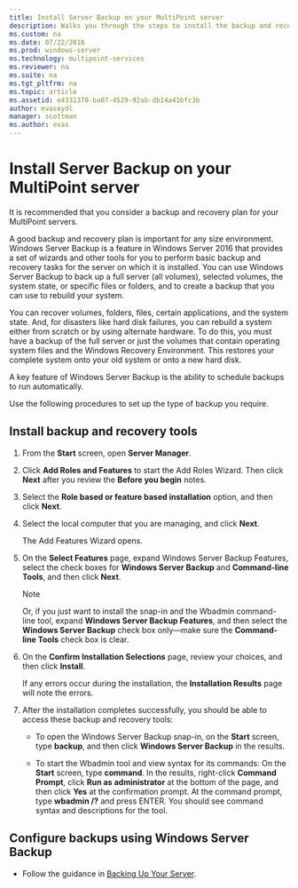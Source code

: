 ```yaml
---
title: Install Server Backup on your MultiPoint server
description: Walks you through the steps to install the backup and recovery tools
ms.custom: na
ms.date: 07/22/2016
ms.prod: windows-server
ms.technology: multipoint-services
ms.reviewer: na
ms.suite: na
ms.tgt_pltfrm: na
ms.topic: article
ms.assetid: e4331370-ba07-4529-92ab-db14a41bfc3b
author: evaseydl
manager: scottman
ms.author: evas
---
```

# Install Server Backup on your MultiPoint server
It is recommended that you consider a backup and recovery plan for your MultiPoint servers.
  
A good backup and recovery plan is important for any size environment. Windows Server Backup is a feature in Windows Server 2016 that provides a set of wizards and other tools for you to perform basic backup and recovery tasks for the server on which it is installed. You can use Windows Server Backup to back up a full server (all volumes), selected volumes, the system state, or specific files or folders, and to create a backup that you can use to rebuild your system.  
  
You can recover volumes, folders, files, certain applications, and the system state. And, for disasters like hard disk failures, you can rebuild a system either from scratch or by using alternate hardware. To do this, you must have a backup of the full server or just the volumes that contain operating system files and the Windows Recovery Environment. This restores your complete system onto your old system or onto a new hard disk.  
  
A key feature of Windows Server Backup is the ability to schedule backups to run automatically.  
  
Use the following procedures to set up the type of backup you require.  
  
## Install backup and recovery tools  
  
1.  From the **Start** screen, open **Server Manager**.  
  
2.  Click **Add Roles and Features** to start the Add Roles Wizard. Then click **Next** after you review the **Before you begin** notes.  
  
3.  Select the **Role based or feature based installation** option, and then click **Next**.  
  
4.  Select the local computer that you are managing, and click **Next**.  
  
    The Add Features Wizard opens.  
  
5.  On the **Select Features** page, expand Windows Server Backup Features, select the check boxes for **Windows Server Backup** and **Command-line Tools**, and then click **Next**.  
  
    > [!NOTE]  
    > Or, if you just want to install the snap-in and the Wbadmin command-line tool, expand **Windows Server Backup Features**, and then select the **Windows Server Backup** check box only—make sure the **Command-line Tools** check box is clear.  
  
6.  On the **Confirm Installation Selections** page, review your choices, and then click **Install**.  
  
    If any errors occur during the installation, the **Installation Results** page will note the errors.  
  
7.  After the installation completes successfully, you should be able to access these backup and recovery tools:  
  
    -   To open the Windows Server Backup snap-in, on the **Start** screen, type **backup**, and then click **Windows Server Backup** in the results.  
  
    -   To start the Wbadmin tool and view syntax for its commands: On the **Start** screen, type **command**. In the results, right-click **Command Prompt**, click **Run as administrator** at the bottom of the page, and then click **Yes** at the confirmation prompt. At the command prompt, type **wbadmin /?** and press ENTER. You should see command syntax and descriptions for the tool.  
  
## Configure backups using Windows Server Backup  
  
-   Follow the guidance in [Backing Up Your Server](https://technet.microsoft.com/library/cc753528.aspx). 